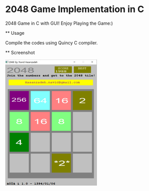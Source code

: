 # 2048 Game Implementation in C
2048 Game in C with GUI! Enjoy Playing the Game:)

** Usage

Compile the codes using Quincy C compiler.

** Screenshot

<img src="/images/2048_in_C.JPG" width="290" height="400">



